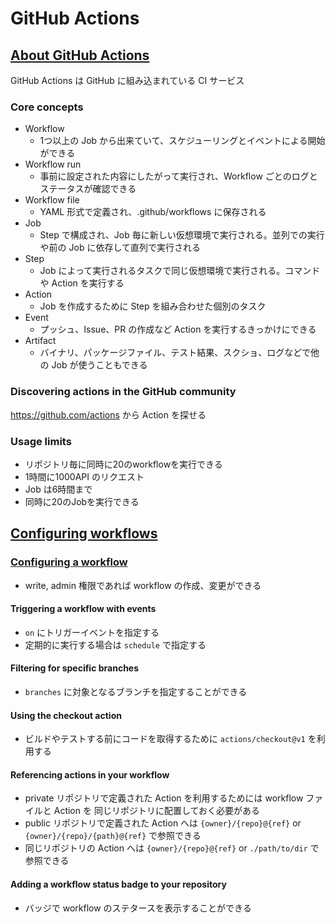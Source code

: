 # GitHub Actions

## [About GitHub Actions](https://help.github.com/en/articles/about-github-actions)

GitHub Actions は GitHub に組み込まれている CI サービス

### Core concepts

* Workflow
  * 1つ以上の Job から出来ていて、スケジューリングとイベントによる開始ができる
* Workflow run
  * 事前に設定された内容にしたがって実行され、Workflow ごとのログとステータスが確認できる
* Workflow file
  * YAML 形式で定義され、.github/workflows に保存される
* Job
  * Step で構成され、Job 毎に新しい仮想環境で実行される。並列での実行や前の Job に依存して直列で実行される
* Step
  * Job によって実行されるタスクで同じ仮想環境で実行される。コマンドや Action を実行する
* Action
  * Job を作成するために Step を組み合わせた個別のタスク
* Event
  * プッシュ、Issue、PR の作成など Action を実行するきっかけにできる
* Artifact
  * バイナリ、パッケージファイル、テスト結果、スクショ、ログなどで他の Job が使うこともできる

### Discovering actions in the GitHub community

https://github.com/actions から Action を探せる

### Usage limits

* リポジトリ毎に同時に20のworkflowを実行できる
* 1時間に1000API のリクエスト
* Job は6時間まで
* 同時に20のJobを実行できる

## [Configuring workflows](https://help.github.com/en/articles/configuring-workflows)

### [Configuring a workflow](https://help.github.com/en/articles/configuring-a-workflow)

* write, admin 権限であれば workflow の作成、変更ができる

#### Triggering a workflow with events

* `on` にトリガーイベントを指定する
* 定期的に実行する場合は `schedule` で指定する

#### Filtering for specific branches

* `branches` に対象となるブランチを指定することができる

#### Using the checkout action

* ビルドやテストする前にコードを取得するために `actions/checkout@v1` を利用する

#### Referencing actions in your workflow

* private リポジトリで定義された Action を利用するためには workflow ファイルと Action を
同じリポジトリに配置しておく必要がある
* public リポジトリで定義された Action へは `{owner}/{repo}@{ref}` or `{owner}/{repo}/{path}@{ref}` で参照できる
* 同じリポジトリの Action へは `{owner}/{repo}@{ref}` or `./path/to/dir` で参照できる

#### Adding a workflow status badge to your repository

* バッジで workflow のステタースを表示することができる
